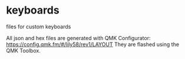 # keyboards
files for custom keyboards

All json and hex files are generated with QMK Configurator: https://config.qmk.fm/#/lily58/rev1/LAYOUT
They are flashed using the QMK Toolbox.
